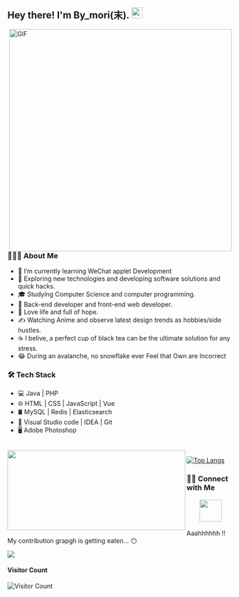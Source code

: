 <h2> Hey there! I'm By_mori(末). <img src="https://cdn.jsdelivr.net/gh/bymori/image-PicX/typora/Hi.gif" width="25"></h2>

<!-- <img align="right" alt="GIF" src="https://raw.githubusercontent.com/devSouvik/devSouvik/master/gif3.gif" width="500" /> -->
<img align="right" alt="GIF" src="./gif4.gif?raw=true" width="500"/>

### 👨🏻‍💻 About Me 

- 🔭 I’m currently learning WeChat applet Development
- 🤔 Exploring new technologies and developing software solutions and quick hacks.
- 🎓 Studying Computer Science and computer programming.
- 💼 Back-end developer and front-end web developer.
- 🌱 Love life and full of hope.
- ✍️ Watching Anime and observe latest design trends as hobbies/side hustles.
- ☕ I belive, a perfect cup of black tea can be the ultimate solution for any stress. 
- 😂 During an avalanche, no snowflake ever Feel that Own are Incorrect


### 🛠 Tech Stack

- 💻 Java  | PHP  
- 🌐 HTML | CSS | JavaScript  | Vue
- 🛢  MySQL | Redis | Elasticsearch
- 🔧 Visual Studio code | IDEA | Git
- 🖥 Adobe Photoshop

<br/>
 <img align="left" height="180" width="400" style="display: inline-block; "
        src="https://github-readme-stats.vercel.app/api?username=bymori&show_icons=true" />

[![Top Langs](https://github-readme-stats.vercel.app/api/top-langs/?username=bymori&layout=compact)](http://ioinn.cn/)


### 🤝🏻 Connect with Me
<p align="center">
&nbsp; <a href="by_mori@163.com" target="_blank" rel="noopener noreferrer"><img src="https://img.icons8.com/plasticine/100/000000/gmail.png"  width="50" /></a>
</p>

Aaahhhhhh !! My contribution grapgh is getting eaten... 😶
<p> 
 <img src="https://cdn.jsdelivr.net/gh/bymori/image-PicX/typora/github-contribution-grid-snake.gif" />
</p>

#### Visitor Count
 ![Visitor Count](https://profile-counter.glitch.me/{bymori}/count.svg)
 
 <!-- addded on 20th Jan 2022 -->
